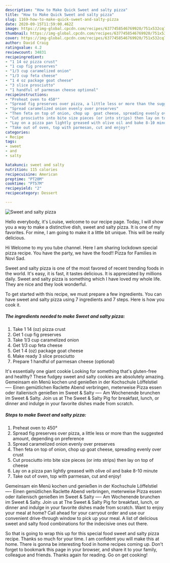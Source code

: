 ```yaml
---
description: "How to Make Quick Sweet and salty pizza"
title: "How to Make Quick Sweet and salty pizza"
slug: 1169-how-to-make-quick-sweet-and-salty-pizza
date: 2020-09-15T11:59:00.462Z
image: https://img-global.cpcdn.com/recipes/6377458546769920/751x532cq70/sweet-and-salty-pizza-recipe-main-photo.jpg
thumbnail: https://img-global.cpcdn.com/recipes/6377458546769920/751x532cq70/sweet-and-salty-pizza-recipe-main-photo.jpg
cover: https://img-global.cpcdn.com/recipes/6377458546769920/751x532cq70/sweet-and-salty-pizza-recipe-main-photo.jpg
author: David Craig
ratingvalue: 4.2
reviewcount: 34831
recipeingredient:
- "1 14 oz pizza crust"
- "1 cup fig preserves"
- "1/3 cup caramelized onion"
- "1/3 cup feta cheese"
- "1 4 oz package goat cheese"
- "3 slice prosciutto"
- "1 handful of parmesan cheese optional"
recipeinstructions:
- "Preheat oven to 450°"
- "Spread fig preserves over pizza, a little less or more than the suggested amount, depending on preference"
- "Spread caramelized onion evenly over preserves"
- "Then feta on top of onion, chop up  goat cheese, spreading evenly over crust"
- "Cut prosciutto into bite size pieces (or into strips) then lay on top of cheese"
- "Lay on a pizza pan lightly greased with olive oil and bake 8-10 minute"
- "Take out of oven, top with parmesan, cut and enjoy!"
categories:
- Recipe
tags:
- sweet
- and
- salty

katakunci: sweet and salty 
nutrition: 115 calories
recipecuisine: American
preptime: "PT20M"
cooktime: "PT57M"
recipeyield: "2"
recipecategory: Dessert

---
```



![Sweet and salty pizza](https://img-global.cpcdn.com/recipes/6377458546769920/751x532cq70/sweet-and-salty-pizza-recipe-main-photo.jpg)

Hello everybody, it's Louise, welcome to our recipe page. Today, I will show you a way to make a distinctive dish, sweet and salty pizza. It is one of my favorites. For mine, I am going to make it a little bit unique. This will be really delicious.

Hi Welcome to my you tube channel. Here I am sharing lockdown special pizza recipe. You have the party, we have the food!! Pizza for Families in Novi Sad.

Sweet and salty pizza is one of the most favored of recent trending foods in the world. It's easy, it is fast, it tastes delicious. It is appreciated by millions daily. Sweet and salty pizza is something which I have loved my whole life. They are nice and they look wonderful.


To get started with this recipe, we must prepare a few ingredients. You can have sweet and salty pizza using 7 ingredients and 7 steps. Here is how you cook it.

<!--inarticleads1-->

##### The ingredients needed to make Sweet and salty pizza:

1. Take 1 14 (oz) pizza crust
1. Get 1 cup fig preserves
1. Take 1/3 cup caramelized onion
1. Get 1/3 cup feta cheese
1. Get 1 4 (oz) package goat cheese
1. Make ready 3 slice prosciutto
1. Prepare 1 handful of parmesan cheese (optional)


It&#39;s essentially one giant cookie Looking for something that&#39;s gluten-free and healthy? These fudgey sweet and salty cookies are absolutely amazing. Gemeinsam ein Menü kochen und genießen in der Kochschule Löffelstiel —- Einen gemütlichen Raclette Abend verbringen, meterweise Pizza essen oder italienisch genießen im Sweet &amp; Salty —- Am Wochenende brunchen im Sweet &amp; Salty. Join us at The Sweet &amp; Salty Pig for breakfast, lunch, or dinner and indulge in your favorite dishes made from scratch. 

<!--inarticleads2-->

##### Steps to make Sweet and salty pizza:

1. Preheat oven to 450°
1. Spread fig preserves over pizza, a little less or more than the suggested amount, depending on preference
1. Spread caramelized onion evenly over preserves
1. Then feta on top of onion, chop up  goat cheese, spreading evenly over crust
1. Cut prosciutto into bite size pieces (or into strips) then lay on top of cheese
1. Lay on a pizza pan lightly greased with olive oil and bake 8-10 minute
1. Take out of oven, top with parmesan, cut and enjoy!


Gemeinsam ein Menü kochen und genießen in der Kochschule Löffelstiel —- Einen gemütlichen Raclette Abend verbringen, meterweise Pizza essen oder italienisch genießen im Sweet &amp; Salty —- Am Wochenende brunchen im Sweet &amp; Salty. Join us at The Sweet &amp; Salty Pig for breakfast, lunch, or dinner and indulge in your favorite dishes made from scratch. Want to enjoy your meal at home? Call ahead for your carryout order and use our convenient drive-through window to pick up your meal. A list of delicious sweet and salty food combinations for the indecisive ones out there. 

So that is going to wrap this up for this special food sweet and salty pizza recipe. Thanks so much for your time. I am confident you will make this at home. There is gonna be interesting food in home recipes coming up. Don't forget to bookmark this page in your browser, and share it to your family, colleague and friends. Thanks again for reading. Go on get cooking!

